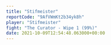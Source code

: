 ```yaml
---
title: "Stifmeister"
reportCode: "9AfVWmKt2b34yk8h"
player: "Stifmeister"
fight: "The Curator - Wipe 1 (99%)"
date: 2021-10-09T12:54:48.063000+00:00
---
```

